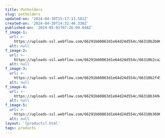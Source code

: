 ```yaml
---
title: Potholders
slug: potholders
updated-on: '2024-04-30T15:17:11.581Z'
created-on: '2024-04-30T14:32:46.330Z'
published-on: '2024-05-01T07:26:09.048Z'
f_image-1:
  url: >-
    https://uploads-ssl.webflow.com/66291b60863d1e64d24d554c/66310b2b06d68e99b2c16fb1_81IK4KIpTRL.jpg
  alt: null
f_image-2:
  url: >-
    https://uploads-ssl.webflow.com/66291b60863d1e64d24d554c/66310b2ca247da60ecf69df3_images.jpeg
  alt: null
f_image-3:
  url: >-
    https://uploads-ssl.webflow.com/66291b60863d1e64d24d554c/66310b2f45f6f03a3fe92251_81C%2BuCYuEpL._AC_UF1000%2C1000_QL80_.jpg
  alt: null
f_image-4:
  url: >-
    https://uploads-ssl.webflow.com/66291b60863d1e64d24d554c/66310b349c59069f72c3fb62_images%20(1).jpeg
  alt: null
f_image-5:
  url: >-
    https://uploads-ssl.webflow.com/66291b60863d1e64d24d554c/66310b3696dca857f2f81266_images%20(2).jpeg
  alt: null
layout: '[products].html'
tags: products
---
```



